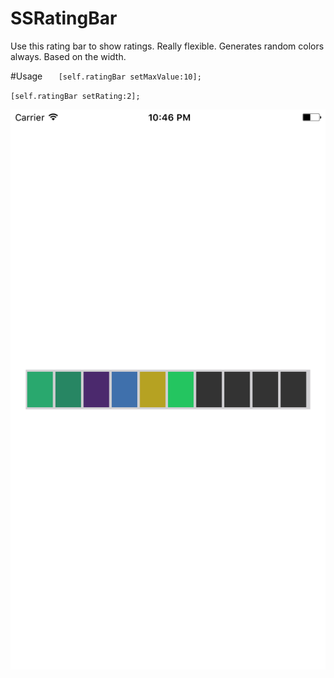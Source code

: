 # SSRatingBar
Use this rating bar to show ratings. Really flexible. Generates random colors always. Based on the width.

#Usage
`   [self.ratingBar setMaxValue:10];`

   `[self.ratingBar setRating:2];`

[<img src="https://raw.githubusercontent.com/zeroCoder1/SSRatingBar/master/screenshot.png">](screenshot)
